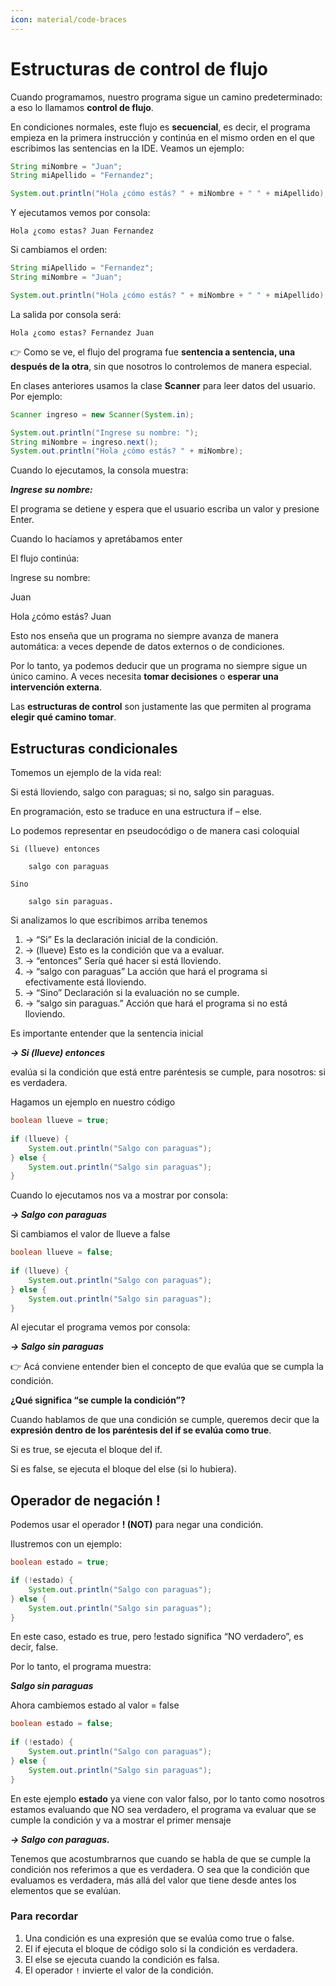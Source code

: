 ```yaml
---
icon: material/code-braces
---
```


# Estructuras de control de flujo
Cuando programamos, nuestro programa sigue un camino predeterminado: a eso lo llamamos **control de flujo**.

En condiciones normales, este flujo es **secuencial**, es decir, el programa empieza en la primera instrucción y
continúa en el mismo orden en el que escribimos las sentencias en la IDE.
Veamos un ejemplo:

```java
String miNombre = "Juan";
String miApellido = "Fernandez";

System.out.println("Hola ¿cómo estás? " + miNombre + " " + miApellido);
```

Y ejecutamos vemos por consola:

`Hola ¿como estas? Juan Fernandez`

Si cambiamos el orden:

```java
String miApellido = "Fernandez";
String miNombre = "Juan";

System.out.println("Hola ¿cómo estás? " + miNombre + " " + miApellido);
```

La salida por consola será:

`Hola ¿como estas? Fernandez Juan`

👉 Como se ve, el flujo del programa fue **sentencia a sentencia, una después de la otra**, sin que nosotros 
lo controlemos de manera especial.

En clases anteriores usamos la clase **Scanner** para leer datos del usuario. Por ejemplo:

```java
Scanner ingreso = new Scanner(System.in);

System.out.println("Ingrese su nombre: ");
String miNombre = ingreso.next();
System.out.println("Hola ¿cómo estás? " + miNombre);
```

Cuando lo ejecutamos, la consola muestra:

***Ingrese su nombre:***

El programa se detiene y espera que el usuario escriba un valor y presione Enter.

Cuando lo hacíamos y apretábamos enter


El flujo continúa:

Ingrese su nombre:

Juan

Hola ¿cómo estás? Juan


Esto nos enseña que un programa no siempre avanza de manera automática: a veces depende de datos externos o 
de condiciones.


Por lo tanto, ya podemos deducir que un programa no siempre sigue un único camino. A veces necesita 
**tomar decisiones** o **esperar una intervención externa**.

Las **estructuras de control** son justamente las que permiten al programa **elegir qué camino tomar**.


## Estructuras condicionales
Tomemos un ejemplo de la vida real:

Si está lloviendo, salgo con paraguas;
si no, salgo sin paraguas.

En programación, esto se traduce en una estructura if – else.

Lo podemos representar en pseudocódigo o de manera casi coloquial

```
Si (llueve) entonces

    salgo con paraguas

Sino

	salgo sin paraguas.
```

Si analizamos lo que escribimos arriba tenemos 

1. →  “Si” Es la declaración inicial de la condición.
2. →  (llueve) Esto es la condición que va a evaluar.
3. → “entonces” Sería qué hacer si está lloviendo.
4. → “salgo con paraguas” La acción que hará el programa si efectivamente está lloviendo.
5. → “Sino” Declaración si la evaluación no se cumple.
6. → “salgo sin paraguas.” Acción que hará el programa si no está lloviendo.

Es importante entender que la sentencia inicial

***→ Si (llueve) entonces*** 

evalúa si la condición que está entre paréntesis se cumple, para nosotros: si es verdadera.

Hagamos un ejemplo en nuestro código

```java
boolean llueve = true;
        
if (llueve) {
    System.out.println("Salgo con paraguas");
} else {
    System.out.println("Salgo sin paraguas");
}
```

Cuando lo ejecutamos nos va a mostrar por consola:

***→ Salgo con paraguas***

Si cambiamos el valor de llueve a false

```java
boolean llueve = false;
        
if (llueve) {
    System.out.println("Salgo con paraguas");
} else {
    System.out.println("Salgo sin paraguas");
}
```

Al ejecutar el programa vemos por consola:

***→ Salgo sin paraguas***


👉 Acá conviene entender bien el concepto de que evalúa que se cumpla la condición.

**¿Qué significa “se cumple la condición”?**

Cuando hablamos de que una condición se cumple, queremos decir que la **expresión dentro de los paréntesis 
del if se evalúa como true**.

Si es true, se ejecuta el bloque del if.

Si es false, se ejecuta el bloque del else (si lo hubiera).


## Operador de negación !

Podemos usar el operador **! (NOT)** para negar una condición.

Ilustremos con un ejemplo:

```java
boolean estado = true;

if (!estado) {
    System.out.println("Salgo con paraguas");
} else {
    System.out.println("Salgo sin paraguas");
}
```

En este caso, estado es true, pero !estado significa “NO verdadero”, es decir, false.

Por lo tanto, el programa muestra:

***Salgo sin paraguas***

Ahora cambiemos estado al valor = false


```java
boolean estado = false;
        
if (!estado) {
    System.out.println("Salgo con paraguas");
} else {
    System.out.println("Salgo sin paraguas");
}
```

En este ejemplo **estado** ya viene con valor falso, por lo tanto como nosotros estamos evaluando que NO sea verdadero, 
el programa va evaluar que se cumple la condición y va a mostrar el primer mensaje

***→ Salgo con paraguas.*** 

Tenemos que acostumbrarnos que cuando se habla de que se cumple la condición nos referimos a que es verdadera. 
O sea que la condición que evaluamos es verdadera, más allá del valor que tiene desde antes los elementos que se 
evalúan.

### Para recordar

1. Una condición es una expresión que se evalúa como true o false.
2. El if ejecuta el bloque de código solo si la condición es verdadera.
3. El else se ejecuta cuando la condición es falsa.
4. El operador `!` invierte el valor de la condición.
